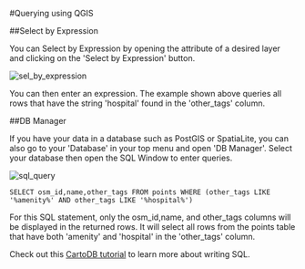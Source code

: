 #Querying using QGIS

##Select by Expression

You can Select by Expression by opening the attribute of a desired layer and clicking on the 'Select by Expression' button.

![sel_by_expression](https://cloud.githubusercontent.com/assets/2665840/10792048/00b59680-7d83-11e5-8140-2a08831e69ff.png)

You can then enter an expression. The example shown above queries all rows that have the string 'hospital' found in the 'other_tags' column.



##DB Manager

If you have your data in a database such as PostGIS or SpatiaLite, you can also go to your 'Database' in your top menu and open 'DB Manager'. Select your database then open the SQL Window to enter queries.

![sql_query](https://cloud.githubusercontent.com/assets/2665840/10792843/53e954e2-7d86-11e5-9ec2-448762fb7d56.png)

`SELECT osm_id,name,other_tags
FROM points
WHERE (other_tags LIKE '%amenity%' AND other_tags LIKE '%hospital%')`

For this SQL statement, only the osm_id,name, and other_tags columns will be displayed in the returned rows. It will select all rows from the points table that have both 'amenity' and 'hospital' in the 'other_tags' column.

Check out this [CartoDB tutorial](http://academy.cartodb.com/courses/04-sql-postgis/lesson-1.html) to learn more about writing SQL. 
